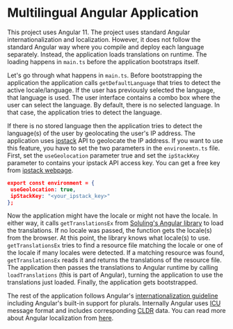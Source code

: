 # Multilingual Angular Application

This project uses Angular 11. The project uses standard Angular internationalization and localization. However, it does not follow the standard Angular way where you compile and deploy each language separately.  Instead, the application loads translations on runtime. The loading happens in `main.ts` before the application bootstraps itself. 

Let's go through what happens in `main.ts`. Before bootstrapping the application the application calls `getDefaultLanguage` that tries to detect the active locale/language. If the user has previously selected the language, that language is used. The user interface contains a combo box where the user can select the language. By default, there is no selected language. In that case, the application tries to detect the language.

If there is no stored language then the application tries to detect the language(s) of the user by geolocating the user's IP address. The application uses [ipstack](https://ipstack.com/) API to geolocate the IP address. If you want to use this feature, you have to set the two parameters in the `environemtn.ts` file. First, set the `useGeolocation` parameter true and set the `ipStackKey` parameter to contains your ipstack API access key. You can get a free key from [ipstack webpage](https://ipstack.com/).

```json
export const environment = {
 useGeolocation: true,
 ipStackKey: "<your_ipstack_key>"
};
```

Now the application might have the locale or might not have the locale. In either way, it calls `getTranslationsEx` from [Soluling's Angular library](https://github.com/soluling/I18N/tree/master/Library/Angular) to load the translations. If no locale was passed, the function gets the locale(s) from the browser. At this point, the library knows what locale(s) to use. `getTranslationsEx`  tries to find a resource file matching the locale or one of the locale if many locales were detected. If a matching resource was found, `getTranslationsEx`  reads it and returns the translations of the resource file. The application then passes the translations to Angular runtime by calling `loadTranslations` (this is part of Angular), turning the application to use the translations just loaded. Finally, the application gets bootstrapped. 

The rest of the application follows Angular's [internationalization guideline](https://angular.io/guide/i18n) including Angular's built-in support for plurals. Internally Angular uses [ICU](http://site.icu-project.org/) message format and includes corresponding [CLDR](http://cldr.unicode.org/) data. You can read more about Angular localization from [here](https://www.soluling.com/Help/Angular/Index.htm).

